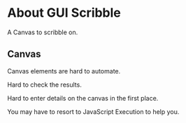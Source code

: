 # About GUI Scribble

<div class="explanation">
        <p>A Canvas to scribble on.
        </p>
</div>

## Canvas

Canvas elements are hard to automate.

Hard to check the results.

Hard to enter details on the canvas in the first place.

You may have to resort to JavaScript Execution to help you.
